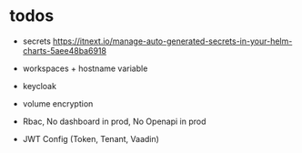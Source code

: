 # todos
- secrets https://itnext.io/manage-auto-generated-secrets-in-your-helm-charts-5aee48ba6918
- workspaces + hostname variable
- keycloak
- volume encryption
- Rbac, No dashboard in prod, No Openapi in prod                                       

- JWT Config (Token, Tenant, Vaadin)